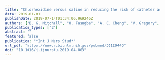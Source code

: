 ```yaml
---
title: "Chlorhexidine versus saline in reducing the risk of catheter associated urinary tract infection: A cost-effectiveness analysis"
date: 2019-01-01
publishDate: 2019-07-14T01:34:06.969246Z
authors: ["B. G. Mitchell", "O. Fasugba", "A. C. Cheng", "V. Gregory", "J. Koerner", "P. Collignon", "A. Gardner", "N. Graves"]
publication_types: ["2"]
abstract: ""
featured: false
publication: "*Int J Nurs Stud*"
url_pdf: "https://www.ncbi.nlm.nih.gov/pubmed/31129443"
doi: "10.1016/j.ijnurstu.2019.04.003"
---
```


